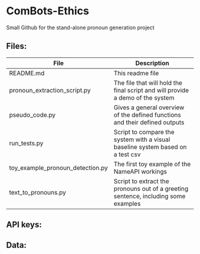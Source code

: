 # ComBots-Ethics
Small Github for the stand-alone pronoun generation project

## Files:
File  | Description
------------- | -------------
README.md | This readme file
pronoun_extraction_script.py | The file that will hold the final script and will provide a demo of the system
pseudo_code.py  | Gives a general overview of the defined functions and their defined outputs
run_tests.py | Script to compare the system with a visual baseline system based on a test csv
toy_example_pronoun_detection.py | The first toy example of the NameAPI workings
text_to_pronouns.py | Script to extract the pronouns out of a greeting sentence, including some examples

## API keys:

## Data:
